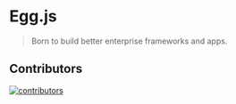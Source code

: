 # Egg.js

> Born to build better enterprise frameworks and apps.

## Contributors

[![contributors](https://badges.implements.io/api/contributors?org=eggjs&repo=egg&width=1280&size=48&padding=6&type=png)](https://github.com/eggjs/egg/graphs/contributors)
